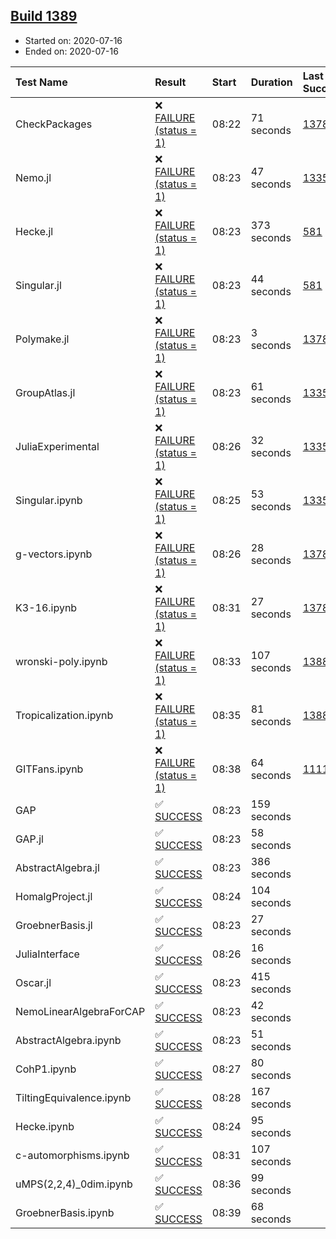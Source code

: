 ## [Build 1389](https://oscarci.mathematik.uni-kl.de/job/oscar-julia-1.4/1389/)

* Started on: 2020-07-16
* Ended on: 2020-07-16

| Test Name    | Result | Start | Duration | Last Success | First Failure |
|:-------------|:-------|:------|:---------|:-------------|:--------------|
| CheckPackages | ❌ [FAILURE (status = 1)](https://oscarci.mathematik.uni-kl.de/job/oscar-julia-1.4/1389/artifact/logs/build-1389/CheckPackages.log) | 08:22 | 71 seconds | [1378](https://oscarci.mathematik.uni-kl.de/job/oscar-julia-1.4/1378/) | [1379](https://oscarci.mathematik.uni-kl.de/job/oscar-julia-1.4/1379/) |
| Nemo.jl | ❌ [FAILURE (status = 1)](https://oscarci.mathematik.uni-kl.de/job/oscar-julia-1.4/1389/artifact/logs/build-1389/Nemo.jl.log) | 08:23 | 47 seconds | [1335](https://oscarci.mathematik.uni-kl.de/job/oscar-julia-1.4/1335/) | [1336](https://oscarci.mathematik.uni-kl.de/job/oscar-julia-1.4/1336/) |
| Hecke.jl | ❌ [FAILURE (status = 1)](https://oscarci.mathematik.uni-kl.de/job/oscar-julia-1.4/1389/artifact/logs/build-1389/Hecke.jl.log) | 08:23 | 373 seconds | [581](https://oscarci.mathematik.uni-kl.de/job/oscar-julia-1.4/581/) | [582](https://oscarci.mathematik.uni-kl.de/job/oscar-julia-1.4/582/) |
| Singular.jl | ❌ [FAILURE (status = 1)](https://oscarci.mathematik.uni-kl.de/job/oscar-julia-1.4/1389/artifact/logs/build-1389/Singular.jl.log) | 08:23 | 44 seconds | [581](https://oscarci.mathematik.uni-kl.de/job/oscar-julia-1.4/581/) | [582](https://oscarci.mathematik.uni-kl.de/job/oscar-julia-1.4/582/) |
| Polymake.jl | ❌ [FAILURE (status = 1)](https://oscarci.mathematik.uni-kl.de/job/oscar-julia-1.4/1389/artifact/logs/build-1389/Polymake.jl.log) | 08:23 | 3 seconds | [1378](https://oscarci.mathematik.uni-kl.de/job/oscar-julia-1.4/1378/) | [1379](https://oscarci.mathematik.uni-kl.de/job/oscar-julia-1.4/1379/) |
| GroupAtlas.jl | ❌ [FAILURE (status = 1)](https://oscarci.mathematik.uni-kl.de/job/oscar-julia-1.4/1389/artifact/logs/build-1389/GroupAtlas.jl.log) | 08:23 | 61 seconds | [1335](https://oscarci.mathematik.uni-kl.de/job/oscar-julia-1.4/1335/) | [1336](https://oscarci.mathematik.uni-kl.de/job/oscar-julia-1.4/1336/) |
| JuliaExperimental | ❌ [FAILURE (status = 1)](https://oscarci.mathematik.uni-kl.de/job/oscar-julia-1.4/1389/artifact/logs/build-1389/JuliaExperimental.log) | 08:26 | 32 seconds | [1335](https://oscarci.mathematik.uni-kl.de/job/oscar-julia-1.4/1335/) | [1336](https://oscarci.mathematik.uni-kl.de/job/oscar-julia-1.4/1336/) |
| Singular.ipynb | ❌ [FAILURE (status = 1)](https://oscarci.mathematik.uni-kl.de/job/oscar-julia-1.4/1389/artifact/logs/build-1389/Singular.ipynb.log) | 08:25 | 53 seconds | [1335](https://oscarci.mathematik.uni-kl.de/job/oscar-julia-1.4/1335/) | [1336](https://oscarci.mathematik.uni-kl.de/job/oscar-julia-1.4/1336/) |
| g-vectors.ipynb | ❌ [FAILURE (status = 1)](https://oscarci.mathematik.uni-kl.de/job/oscar-julia-1.4/1389/artifact/logs/build-1389/g-vectors.ipynb.log) | 08:26 | 28 seconds | [1378](https://oscarci.mathematik.uni-kl.de/job/oscar-julia-1.4/1378/) | [1379](https://oscarci.mathematik.uni-kl.de/job/oscar-julia-1.4/1379/) |
| K3-16.ipynb | ❌ [FAILURE (status = 1)](https://oscarci.mathematik.uni-kl.de/job/oscar-julia-1.4/1389/artifact/logs/build-1389/K3-16.ipynb.log) | 08:31 | 27 seconds | [1378](https://oscarci.mathematik.uni-kl.de/job/oscar-julia-1.4/1378/) | [1379](https://oscarci.mathematik.uni-kl.de/job/oscar-julia-1.4/1379/) |
| wronski-poly.ipynb | ❌ [FAILURE (status = 1)](https://oscarci.mathematik.uni-kl.de/job/oscar-julia-1.4/1389/artifact/logs/build-1389/wronski-poly.ipynb.log) | 08:33 | 107 seconds | [1388](https://oscarci.mathematik.uni-kl.de/job/oscar-julia-1.4/1388/) | [1389](https://oscarci.mathematik.uni-kl.de/job/oscar-julia-1.4/1389/) |
| Tropicalization.ipynb | ❌ [FAILURE (status = 1)](https://oscarci.mathematik.uni-kl.de/job/oscar-julia-1.4/1389/artifact/logs/build-1389/Tropicalization.ipynb.log) | 08:35 | 81 seconds | [1388](https://oscarci.mathematik.uni-kl.de/job/oscar-julia-1.4/1388/) | [1389](https://oscarci.mathematik.uni-kl.de/job/oscar-julia-1.4/1389/) |
| GITFans.ipynb | ❌ [FAILURE (status = 1)](https://oscarci.mathematik.uni-kl.de/job/oscar-julia-1.4/1389/artifact/logs/build-1389/GITFans.ipynb.log) | 08:38 | 64 seconds | [1111](https://oscarci.mathematik.uni-kl.de/job/oscar-julia-1.4/1111/) | [1112](https://oscarci.mathematik.uni-kl.de/job/oscar-julia-1.4/1112/) |
| GAP | ✅ [SUCCESS](https://oscarci.mathematik.uni-kl.de/job/oscar-julia-1.4/1389/artifact/logs/build-1389/GAP.log) | 08:23 | 159 seconds |  |  |
| GAP.jl | ✅ [SUCCESS](https://oscarci.mathematik.uni-kl.de/job/oscar-julia-1.4/1389/artifact/logs/build-1389/GAP.jl.log) | 08:23 | 58 seconds |  |  |
| AbstractAlgebra.jl | ✅ [SUCCESS](https://oscarci.mathematik.uni-kl.de/job/oscar-julia-1.4/1389/artifact/logs/build-1389/AbstractAlgebra.jl.log) | 08:23 | 386 seconds |  |  |
| HomalgProject.jl | ✅ [SUCCESS](https://oscarci.mathematik.uni-kl.de/job/oscar-julia-1.4/1389/artifact/logs/build-1389/HomalgProject.jl.log) | 08:24 | 104 seconds |  |  |
| GroebnerBasis.jl | ✅ [SUCCESS](https://oscarci.mathematik.uni-kl.de/job/oscar-julia-1.4/1389/artifact/logs/build-1389/GroebnerBasis.jl.log) | 08:23 | 27 seconds |  |  |
| JuliaInterface | ✅ [SUCCESS](https://oscarci.mathematik.uni-kl.de/job/oscar-julia-1.4/1389/artifact/logs/build-1389/JuliaInterface.log) | 08:26 | 16 seconds |  |  |
| Oscar.jl | ✅ [SUCCESS](https://oscarci.mathematik.uni-kl.de/job/oscar-julia-1.4/1389/artifact/logs/build-1389/Oscar.jl.log) | 08:23 | 415 seconds |  |  |
| NemoLinearAlgebraForCAP | ✅ [SUCCESS](https://oscarci.mathematik.uni-kl.de/job/oscar-julia-1.4/1389/artifact/logs/build-1389/NemoLinearAlgebraForCAP.log) | 08:23 | 42 seconds |  |  |
| AbstractAlgebra.ipynb | ✅ [SUCCESS](https://oscarci.mathematik.uni-kl.de/job/oscar-julia-1.4/1389/artifact/logs/build-1389/AbstractAlgebra.ipynb.log) | 08:23 | 51 seconds |  |  |
| CohP1.ipynb | ✅ [SUCCESS](https://oscarci.mathematik.uni-kl.de/job/oscar-julia-1.4/1389/artifact/logs/build-1389/CohP1.ipynb.log) | 08:27 | 80 seconds |  |  |
| TiltingEquivalence.ipynb | ✅ [SUCCESS](https://oscarci.mathematik.uni-kl.de/job/oscar-julia-1.4/1389/artifact/logs/build-1389/TiltingEquivalence.ipynb.log) | 08:28 | 167 seconds |  |  |
| Hecke.ipynb | ✅ [SUCCESS](https://oscarci.mathematik.uni-kl.de/job/oscar-julia-1.4/1389/artifact/logs/build-1389/Hecke.ipynb.log) | 08:24 | 95 seconds |  |  |
| c-automorphisms.ipynb | ✅ [SUCCESS](https://oscarci.mathematik.uni-kl.de/job/oscar-julia-1.4/1389/artifact/logs/build-1389/c-automorphisms.ipynb.log) | 08:31 | 107 seconds |  |  |
| uMPS(2,2,4)_0dim.ipynb | ✅ [SUCCESS](https://oscarci.mathematik.uni-kl.de/job/oscar-julia-1.4/1389/artifact/logs/build-1389/uMPS-2-2-4-_0dim.ipynb.log) | 08:36 | 99 seconds |  |  |
| GroebnerBasis.ipynb | ✅ [SUCCESS](https://oscarci.mathematik.uni-kl.de/job/oscar-julia-1.4/1389/artifact/logs/build-1389/GroebnerBasis.ipynb.log) | 08:39 | 68 seconds |  |  |
